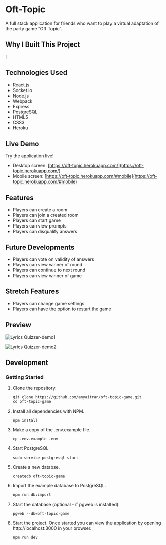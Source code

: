 # Oft-Topic

A full stack application for friends who want to play a virtual adaptation of the party game “Off Topic”.

## Why I Built This Project

I

## Technologies Used

- React.js
- Socket.io
- Node.js
- Webpack
- Express
- PostgreSQL
- HTML5
- CSS3
- Heroku

## Live Demo

Try the application live!
- Desktop screen: [https://oft-topic.herokuapp.com/](https://oft-topic.herokuapp.com/)
- Mobile screen: [https://oft-topic.herokuapp.com/#mobile](https://oft-topic.herokuapp.com/#mobile)

## Features

- Players can create a room
- Players can join a created room
- Players can start game
- Players can view prompts
- Players can disqualify answers

## Future Developments

- Players can vote on validity of answers
- Players can view winner of round
- Players can continue to next round
- Players can view winner of game

## Stretch Features
- Players can change game settings
- Players can have the option to restart the game

## Preview
![Lyrics Quizzer-demo1](https://user-images.githubusercontent.com/30616230/142551115-3bfae50d-496e-43cf-9974-c7f4d7b66f2a.gif)

![Lyrics Quizzer-demo2](https://user-images.githubusercontent.com/30616230/142551845-eec49dda-0327-4bee-a642-523be493cd31.gif)


## Development

### Getting Started

1. Clone the repository.

    ```shell
    git clone https://github.com/amyaitran/oft-topic-game.git
    cd oft-topic-game
    ```

1. Install all dependencies with NPM.

    ```shell
    npm install
    ```

1. Make a copy of the .env.example file.
    ```shell
    cp .env.example .env
    ```
    
1. Start PostgreSQL
    ```shell
    sudo service postgresql start
    ```

1. Create a new databse.
    ```shell
    createdb oft-topic-game
    ```
    
1. Import the example database to PostgreSQL.
    ```shell
    npm run db:import
    ```
    
1. Start the database (optional - if pgweb is installed).
    ```shell
    pgweb --db=oft-topic-game
    ```

1. Start the project. Once started you can view the application by opening http://localhost:3000 in your browser.
    ```shell
    npm run dev
    ```

